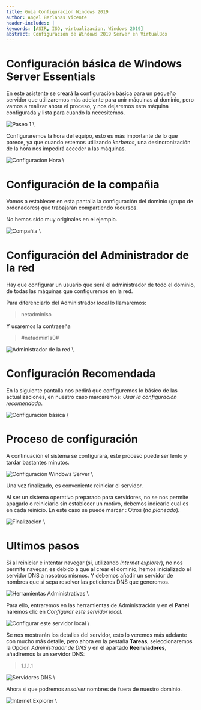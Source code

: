```yaml
---
title: Guia Configuración Windows 2019
author: Angel Berlanas Vicente
header-includes: |
keywords: [ASIR, ISO, virtualizacion, Windows 2019]
abstract: Configuración de Windows 2019 Server en VirtualBox
---
```



# Configuración básica de Windows Server Essentials

En este asistente se creará la configuración básica para un pequeño servidor que utilizaremos más adelante para unir máquinas al dominio, pero vamos a realizar ahora el proceso, y nos dejaremos esta máquina configurada y lista para cuando la necesitemos.

![Paseo 1](InstalacionWindows2019/W2019_104352.png)
\ 

Configuraremos la hora del equipo, esto es más importante de lo que parece, ya que cuando estemos utilizando *kerberos*, una desincronización de la hora nos impedirá acceder a las máquinas.

![Configuracion Hora](InstalacionWindows2019/W2019_104414.png)
\ 

# Configuración de la compañia

Vamos a establecer en esta pantalla la configuración del dominio (grupo de ordenadores) que trabajarán compartiendo recursos.

No hemos sido muy originales en el ejemplo.

![Compañia](InstalacionWindows2019/W2019_104517.png)
\ 

# Configuración del Administrador de la red

Hay que configurar un usuario que será el administrador de todo el dominio, de todas las máquinas que configuremos en la red.

Para diferenciarlo del Administrador *local* lo llamaremos: 

> netadminiso

Y usaremos la contraseña

> #netadmin1s0#

![Administrador de la red](InstalacionWindows2019/W2019_104657.png)
\

# Configuración Recomendada

En la siguiente pantalla nos pedirá que configuremos lo básico de las actualizaciones, en nuestro caso marcaremos: *Usar la configuración recomendada*.

![Configuración básica](InstalacionWindows2019/W2019_104745.png)
\ 

# Proceso de configuración

A continuación el sistema se configurará, este proceso puede ser lento y tardar bastantes minutos.

![Configuración Windows Server](InstalacionWindows2019/W2019_104800.png)
\ 

Una vez finalizado, es conveniente reiniciar el servidor. 

Al ser un sistema operativo preparado para servidores, no se nos permite apagarlo o reiniciarlo sin establecer un motivo, debemos indicarle cual es en cada reinicio. En este caso se puede marcar : Otros (*no planeado*).


![Finalizacion](InstalacionWindows2019/W2019_111020.png)
\ 


# Ultimos pasos

Si al reiniciar e intentar navegar (si, utilizando *Internet explorer*), no nos permite navegar, es debido a que al crear el dominio, hemos inicializado el servidor DNS a nosotros mismos. Y debemos añadir un servidor de nombres que sí sepa resolver las peticiones DNS que generemos.

![Herramientas Administrativas](InstalacionWindows2019/W2019_113208.png)
\ 

Para ello, entraremos en las herramientas de Administración y en el **Panel** haremos clic en *Configurar este servidor local*.

![Configurar este servidor local](InstalacionWindows2019/W2019_114400.png)
\ 

Se nos mostrarán los detalles del servidor, esto lo veremos más adelante con mucho más detalle, pero ahora en la pestaña **Tareas**, seleccionaremos la Opcion *Administrador de DNS*  y en el apartado **Reenviadores**, añadiremos la un servidor DNS:

> 1.1.1.1

![Servidores DNS ](InstalacionWindows2019/W2019_114647.png)
\ 

Ahora si que podremos *resolver* nombres de fuera de nuestro dominio.

![Internet Explorer](InstalacionWindows2019/W2019_115939.png)
\ 
